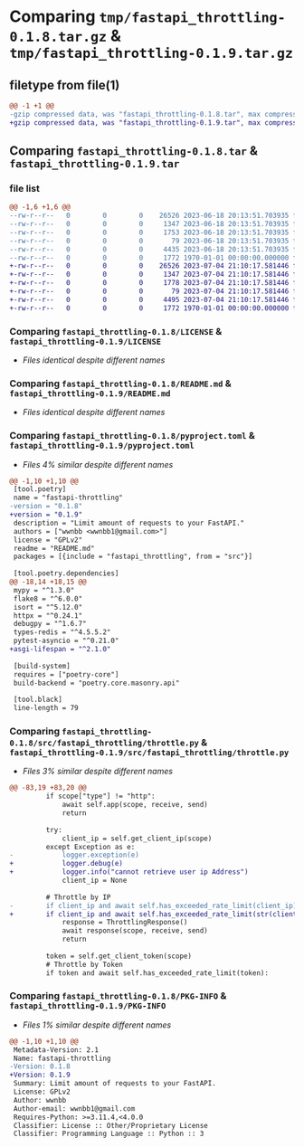 # Comparing `tmp/fastapi_throttling-0.1.8.tar.gz` & `tmp/fastapi_throttling-0.1.9.tar.gz`

## filetype from file(1)

```diff
@@ -1 +1 @@
-gzip compressed data, was "fastapi_throttling-0.1.8.tar", max compression
+gzip compressed data, was "fastapi_throttling-0.1.9.tar", max compression
```

## Comparing `fastapi_throttling-0.1.8.tar` & `fastapi_throttling-0.1.9.tar`

### file list

```diff
@@ -1,6 +1,6 @@
--rw-r--r--   0        0        0    26526 2023-06-18 20:13:51.703935 fastapi_throttling-0.1.8/LICENSE
--rw-r--r--   0        0        0     1347 2023-06-18 20:13:51.703935 fastapi_throttling-0.1.8/README.md
--rw-r--r--   0        0        0     1753 2023-06-18 20:13:51.703935 fastapi_throttling-0.1.8/pyproject.toml
--rw-r--r--   0        0        0       79 2023-06-18 20:13:51.703935 fastapi_throttling-0.1.8/src/fastapi_throttling/__init__.py
--rw-r--r--   0        0        0     4435 2023-06-18 20:13:51.703935 fastapi_throttling-0.1.8/src/fastapi_throttling/throttle.py
--rw-r--r--   0        0        0     1772 1970-01-01 00:00:00.000000 fastapi_throttling-0.1.8/PKG-INFO
+-rw-r--r--   0        0        0    26526 2023-07-04 21:10:17.581446 fastapi_throttling-0.1.9/LICENSE
+-rw-r--r--   0        0        0     1347 2023-07-04 21:10:17.581446 fastapi_throttling-0.1.9/README.md
+-rw-r--r--   0        0        0     1778 2023-07-04 21:10:17.581446 fastapi_throttling-0.1.9/pyproject.toml
+-rw-r--r--   0        0        0       79 2023-07-04 21:10:17.581446 fastapi_throttling-0.1.9/src/fastapi_throttling/__init__.py
+-rw-r--r--   0        0        0     4495 2023-07-04 21:10:17.581446 fastapi_throttling-0.1.9/src/fastapi_throttling/throttle.py
+-rw-r--r--   0        0        0     1772 1970-01-01 00:00:00.000000 fastapi_throttling-0.1.9/PKG-INFO
```

### Comparing `fastapi_throttling-0.1.8/LICENSE` & `fastapi_throttling-0.1.9/LICENSE`

 * *Files identical despite different names*

### Comparing `fastapi_throttling-0.1.8/README.md` & `fastapi_throttling-0.1.9/README.md`

 * *Files identical despite different names*

### Comparing `fastapi_throttling-0.1.8/pyproject.toml` & `fastapi_throttling-0.1.9/pyproject.toml`

 * *Files 4% similar despite different names*

```diff
@@ -1,10 +1,10 @@
 [tool.poetry]
 name = "fastapi-throttling"
-version = "0.1.8"
+version = "0.1.9"
 description = "Limit amount of requests to your FastAPI."
 authors = ["wwnbb <wwnbb1@gmail.com>"]
 license = "GPLv2"
 readme = "README.md"
 packages = [{include = "fastapi_throttling", from = "src"}]
 
 [tool.poetry.dependencies]
@@ -18,14 +18,15 @@
 mypy = "^1.3.0"
 flake8 = "^6.0.0"
 isort = "^5.12.0"
 httpx = "^0.24.1"
 debugpy = "^1.6.7"
 types-redis = "^4.5.5.2"
 pytest-asyncio = "^0.21.0"
+asgi-lifespan = "^2.1.0"
 
 [build-system]
 requires = ["poetry-core"]
 build-backend = "poetry.core.masonry.api"
 
 [tool.black]
 line-length = 79
```

### Comparing `fastapi_throttling-0.1.8/src/fastapi_throttling/throttle.py` & `fastapi_throttling-0.1.9/src/fastapi_throttling/throttle.py`

 * *Files 3% similar despite different names*

```diff
@@ -83,19 +83,20 @@
         if scope["type"] != "http":
             await self.app(scope, receive, send)
             return
 
         try:
             client_ip = self.get_client_ip(scope)
         except Exception as e:
-            logger.exception(e)
+            logger.debug(e)
+            logger.info("cannot retrieve user ip Address")
             client_ip = None
 
         # Throttle by IP
-        if client_ip and await self.has_exceeded_rate_limit(client_ip):
+        if client_ip and await self.has_exceeded_rate_limit(str(client_ip)):
             response = ThrottlingResponse()
             await response(scope, receive, send)
             return
 
         token = self.get_client_token(scope)
         # Throttle by Token
         if token and await self.has_exceeded_rate_limit(token):
```

### Comparing `fastapi_throttling-0.1.8/PKG-INFO` & `fastapi_throttling-0.1.9/PKG-INFO`

 * *Files 1% similar despite different names*

```diff
@@ -1,10 +1,10 @@
 Metadata-Version: 2.1
 Name: fastapi-throttling
-Version: 0.1.8
+Version: 0.1.9
 Summary: Limit amount of requests to your FastAPI.
 License: GPLv2
 Author: wwnbb
 Author-email: wwnbb1@gmail.com
 Requires-Python: >=3.11.4,<4.0.0
 Classifier: License :: Other/Proprietary License
 Classifier: Programming Language :: Python :: 3
```

